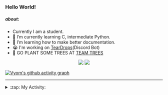 ### Hello World!

##### about:
- Currently I am a student.
- 🌱 I’m currently learning C, intermediate Python.
- 🌱 I’m learning how to make better documentation.
- 😭 I'm working on [TearDrops](https://github.com/Vyvy-vi/TearDrops)(Discord Bot)
- 🌱 GO PLANT SOME TREES AT [TEAM TREES](https://teamtrees.org/)

<p align="center">
  <a href="https://twitter.com/Vyvy_viM"><img target="_blank" src="https://img.shields.io/badge/twitter%20@Vyvy_viM-0D95E8?style=for-the-badge&logo=twitter&logoColor=white"/></a> 
  <a href="https://vyvy-vi.github.io/portfolio"><img target="_blank" src="https://img.shields.io/badge/-I%27m_craving_for_open_source-green?style=for-the-badge&logo=github&logoColor=black"/></a> 
</p>

[![Vyom's github activity graph](https://activity-graph.herokuapp.com/graph?username=Vyvy-vi)](https://github.com/ashutosh00710/github-readme-activity-graph)

---
<details>
  <summary>:zap: My Activity:</summary>
  
<!--START_SECTION:waka-->
**I'm a Night 🦉** 

```text
🌞 Morning    43 commits     █░░░░░░░░░░░░░░░░░░░░░░░░   6.86% 
🌆 Daytime    134 commits    █████░░░░░░░░░░░░░░░░░░░░   21.37% 
🌃 Evening    239 commits    █████████░░░░░░░░░░░░░░░░   38.12% 
🌙 Night      211 commits    ████████░░░░░░░░░░░░░░░░░   33.65%

```
📅 **I'm Most Productive on Sunday** 

```text
Monday       70 commits     ██░░░░░░░░░░░░░░░░░░░░░░░   11.16% 
Tuesday      92 commits     ███░░░░░░░░░░░░░░░░░░░░░░   14.67% 
Wednesday    96 commits     ███░░░░░░░░░░░░░░░░░░░░░░   15.31% 
Thursday     85 commits     ███░░░░░░░░░░░░░░░░░░░░░░   13.56% 
Friday       45 commits     █░░░░░░░░░░░░░░░░░░░░░░░░   7.18% 
Saturday     86 commits     ███░░░░░░░░░░░░░░░░░░░░░░   13.72% 
Sunday       153 commits    ██████░░░░░░░░░░░░░░░░░░░   24.4%

```


📊 **This Week I Spent My Time On** 

```text
🔥 Editors: 
Vim                      6 hrs 26 mins       █████████████████████████   100.0%

🐱‍💻 Projects: 
TEC-welcome-bot          5 hrs 31 mins       █████████████████████░░░░   85.86% 
TEC-Discord-Automation   29 mins             ██░░░░░░░░░░░░░░░░░░░░░░░   7.72% 
Unknown Project          15 mins             █░░░░░░░░░░░░░░░░░░░░░░░░   3.97% 
api                      8 mins              ░░░░░░░░░░░░░░░░░░░░░░░░░   2.21% 
.dotfiles                0 secs              ░░░░░░░░░░░░░░░░░░░░░░░░░   0.23%

```


 Last Updated on 16/09/2021
<!--END_SECTION:waka-->
</details>
